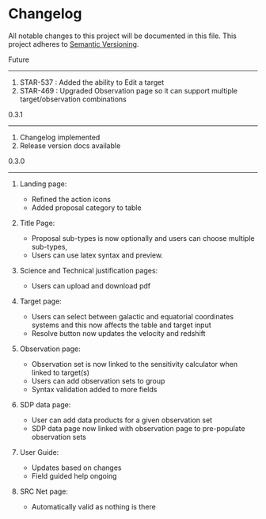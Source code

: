 # Changelog

All notable changes to this project will be documented in this file.
This project adheres to [Semantic Versioning](http://semver.org/).

Future

---

1. STAR-537 : Added the ability to Edit a target
2. STAR-469 : Upgraded Observation page so it can support multiple target/observation combinations

0.3.1

---

1. Changelog implemented
2. Release version docs available

0.3.0

---

1. Landing page:
   - Refined the action icons
   - Added proposal category to table

2. Title Page:
   - Proposal sub-types is now optionally and users can choose multiple sub-types,
   - Users can use latex syntax and preview.

3. Science and Technical justification pages:
   - Users can upload and download pdf

4. Target page:
   - Users can select between galactic and equatorial coordinates systems and this now affects the table and target input
   - Resolve button now updates the velocity and redshift

5. Observation page:
   - Observation set is now linked to the sensitivity calculator when linked to target(s)
   - Users can add observation sets to group
   - Syntax validation added to more fields

6. SDP data page:
   - User can add data products for a given observation set
   - SDP data page now linked with observation page to pre-populate observation sets

7. User Guide:
   - Updates based on changes
   - Field guided help ongoing

8. SRC Net page:
   - Automatically valid as nothing is there

